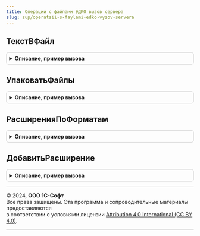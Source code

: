 ```yaml
---
title: Операции с файлами ЭДКО вызов сервера
slug: zup/operatsii-s-faylami-edko-vyzov-servera
---
```



## ТекстВФайл
<details style="margin: 1em 0; padding: 0.5em; border: 1px solid #ccc; border-radius: 6px;">

<summary style="font-weight: bold; cursor: pointer;">Описание, пример вызова</summary>

```bsl

// Сохраняет текст в файл на сервере и помещает его во временное хранилище.
//
// Параметры:
//  Текст                 - Строка - текст, которую необходимо записать в файл.
//
//  ИмяФайлаИлиРасширение - Строка - адрес во временном хранилище,
//                                   по которому необходимо сохранить файл с текстом.
//
// Возвращаемое значение:
// 	Адрес - адрес во временном хранилище, по которому сохранен файл с текстом.
//
Функция ТекстВФайл(Текст, Адрес = Неопределено) Экспорт
```

Пример вызова
```bsl
Результат = ОперацииСФайламиЭДКОВызовСервера.ТекстВФайл(Текст, Адрес);
```
</details>

## УпаковатьФайлы
<details style="margin: 1em 0; padding: 0.5em; border: 1px solid #ccc; border-radius: 6px;">

<summary style="font-weight: bold; cursor: pointer;">Описание, пример вызова</summary>

```bsl

// Упаковывает файлы на сервере и помещает архив во временное хранилище.
//
// Параметры:
//  Файлы - Массив - информация о файлах, которые необходимо упаковать.
//    * Адрес - Строка - адрес файла во временном хранилище.
//    * Имя   - Строка - имя файла.
//
//  АдресПакета - Строка - адрес во временном хранилище,
//                         в который необходимо поместить созданный архив.
//
// Возвращаемое значение:
// 	Адрес - адрес во временном хранилище, по которому сохранен файл архива.
//
Функция УпаковатьФайлы(Файлы, АдресПакета = Неопределено) Экспорт
```

Пример вызова
```bsl
Результат = ОперацииСФайламиЭДКОВызовСервера.УпаковатьФайлы(Файлы, АдресПакета);
```
</details>

## РасширенияПоФорматам
<details style="margin: 1em 0; padding: 0.5em; border: 1px solid #ccc; border-radius: 6px;">

<summary style="font-weight: bold; cursor: pointer;">Описание, пример вызова</summary>

```bsl

Функция РасширенияПоФорматам(Форматы) Экспорт
```

Пример вызова
```bsl
Результат = ОперацииСФайламиЭДКОВызовСервера.РасширенияПоФорматам(Форматы) 
```
</details>

## ДобавитьРасширение
<details style="margin: 1em 0; padding: 0.5em; border: 1px solid #ccc; border-radius: 6px;">

<summary style="font-weight: bold; cursor: pointer;">Описание, пример вызова</summary>

```bsl

Процедура ДобавитьРасширение(Расширения, НовоеРасширение) Экспорт
```

Пример вызова
```bsl
ОперацииСФайламиЭДКОВызовСервера.ДобавитьРасширение(Расширения, НовоеРасширение));
```
</details>

---

© 2024, **ООО 1С-Софт**  
Все права защищены. Эта программа и сопроводительные материалы предоставляются  
в соответствии с условиями лицензии [Attribution 4.0 International (CC BY 4.0)](https://creativecommons.org/licenses/by/4.0/legalcode).

---
